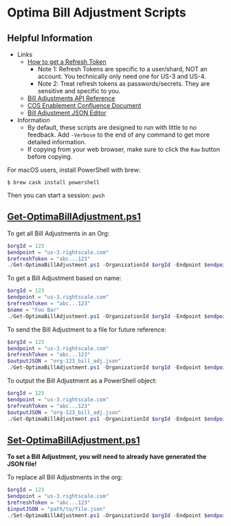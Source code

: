 # Optima Bill Adjustment Scripts

## Helpful Information

* Links
  * [How to get a Refresh Token](https://docs.rightscale.com/cm/dashboard/settings/account/enable_oauth)
    * Note 1: Refresh Tokens are specific to a user/shard, NOT an account. You technically only need one for US-3 and US-4.
    * Note 2: Treat refresh tokens as passwords/secrets. They are sensitive and specific to you.
  * [Bill Adjustments API Reference](https://reference.rightscale.com/bill_analysis/?url=swagger_adj.json)
  * [COS Enablement Confluence Document](https://confluence.flexera.com/display/rightscale/COS+Adjustment+Enablement)
  * [Bill Adjustment JSON Editor](https://reference.rightscale.com/bill_analysis/adj_json_editor/)
* Information
  * By default, these scripts are designed to run with little to no feedback. Add `-Verbose` to the end of any command to get more detailed information.
  * If copying from your web browser, make sure to click the `Raw` button before copying.

For macOS users, install PowerShell with brew:
```
$ brew cask install powershell
```
Then you can start a session: `pwsh`

## [Get-OptimaBillAdjustment.ps1](Get-OptimaBillAdjustment.ps1)

To get all Bill Adjustments in an Org:

```powershell
$orgId = 123
$endpoint = "us-3.rightscale.com"
$refreshToken = "abc...123"
./Get-OptimaBillAdjustment.ps1 -OrganizationId $orgId -Endpoint $endpoint -RefreshToken $refreshToken
```

To get a Bill Adjustment based on name:

```powershell
$orgId = 123
$endpoint = "us-3.rightscale.com"
$refreshToken = "abc...123"
$name = "Foo Bar"
./Get-OptimaBillAdjustment.ps1 -OrganizationId $orgId -Endpoint $endpoint -RefreshToken $refreshToken -BillingAdjustmentName $name
```

To send the Bill Adjustment to a file for future reference:

```powershell
$orgId = 123
$endpoint = "us-3.rightscale.com"
$refreshToken = "abc...123"
$outputJSON = "org-123_bill_adj.json"
./Get-OptimaBillAdjustment.ps1 -OrganizationId $orgId -Endpoint $endpoint -RefreshToken $refreshToken -SendToFile $outputJSON

```

To output the Bill Adjustment as a PowerShell object:

```powershell
$orgId = 123
$endpoint = "us-3.rightscale.com"
$refreshToken = "abc...123"
$outputJSON = "org-123_bill_adj.json"
./Get-OptimaBillAdjustment.ps1 -OrganizationId $orgId -Endpoint $endpoint -RefreshToken $refreshToken -PrettyPrint $false

```

## [Set-OptimaBillAdjustment.ps1](Set-OptimaBillAdjustment.ps1)

**To set a Bill Adjustment, you will need to already have generated the JSON file!**

To replace all Bill Adjustments in the org:

```powershell
$orgId = 123
$endpoint = "us-3.rightscale.com"
$refreshToken = "abc...123"
$inputJSON = "path/to/file.json"
./Set-OptimaBillAdjustment.ps1 -OrganizationId $orgId -Endpoint $endpoint -RefreshToken $refreshToken -BillAdjustmentJSON $inputJSON
```
